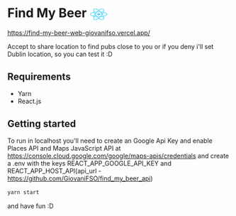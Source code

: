 # Find My Beer <img align="center" alt="Giovani-React" height="30" width="40" src="https://raw.githubusercontent.com/devicons/devicon/master/icons/react/react-original.svg">
https://find-my-beer-web-giovanifso.vercel.app/

Accept to share location to find pubs close to you or if you deny i'll set Dublin location, so you can test it :D
## Requirements
- Yarn
- React.js

## Getting started
To run in localhost you'll need to create an Google Api Key and enable Places API and Maps JavaScript API at
https://console.cloud.google.com/google/maps-apis/credentials and create a .env with the keys REACT_APP_GOOGLE_API_KEY and REACT_APP_HOST_API(api_url - https://github.com/GiovaniFSO/find_my_beer_api)

```sh
yarn start
```



and have fun :D
